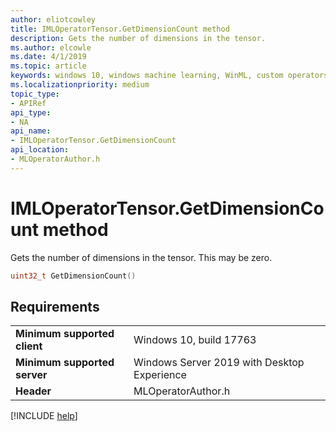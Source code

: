 ```yaml
---
author: eliotcowley
title: IMLOperatorTensor.GetDimensionCount method
description: Gets the number of dimensions in the tensor.
ms.author: elcowle
ms.date: 4/1/2019
ms.topic: article
keywords: windows 10, windows machine learning, WinML, custom operators, GetDimensionCount
ms.localizationpriority: medium
topic_type:
- APIRef
api_type:
- NA
api_name:
- IMLOperatorTensor.GetDimensionCount
api_location:
- MLOperatorAuthor.h
---
```


# IMLOperatorTensor.GetDimensionCount method

Gets the number of dimensions in the tensor.  This may be zero.

```cpp
uint32_t GetDimensionCount()
```

## Requirements

| | |
|-|-|
| **Minimum supported client** | Windows 10, build 17763 |
| **Minimum supported server** | Windows Server 2019 with Desktop Experience |
| **Header** | MLOperatorAuthor.h |

[!INCLUDE [help](../../includes/get-help.md)]
